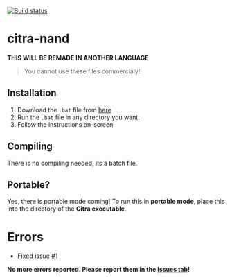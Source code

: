 [![Build status](https://ci.appveyor.com/api/projects/status/549spg1gnyv8rdw0?svg=true)](https://ci.appveyor.com/project/ronaldgameking/citra-nand)
# citra-nand
**THIS WILL BE REMADE IN ANOTHER LANGUAGE**
> You cannot use these files commercialy!
## Installation
1. Download the `.bat` file from [here](https://github.com/ronaldgameking/citra-nand/releases)
2. Run the `.bat` file in any directory you want.
3. Follow the instructions on-screen
## Compiling
There is no compiling needed, its a batch file.
## Portable?
Yes, there is portable mode coming!
To run this in **portable mode**, place this into the directory of the **Citra executable**.
# Errors
* Fixed issue [#1](https://github.com/ronaldgameking/citra-nand/issues/1)

**No more errors reported. Please report them in the [Issues tab](https://github.com/ronaldgameking/citra-nand/issues)!**
